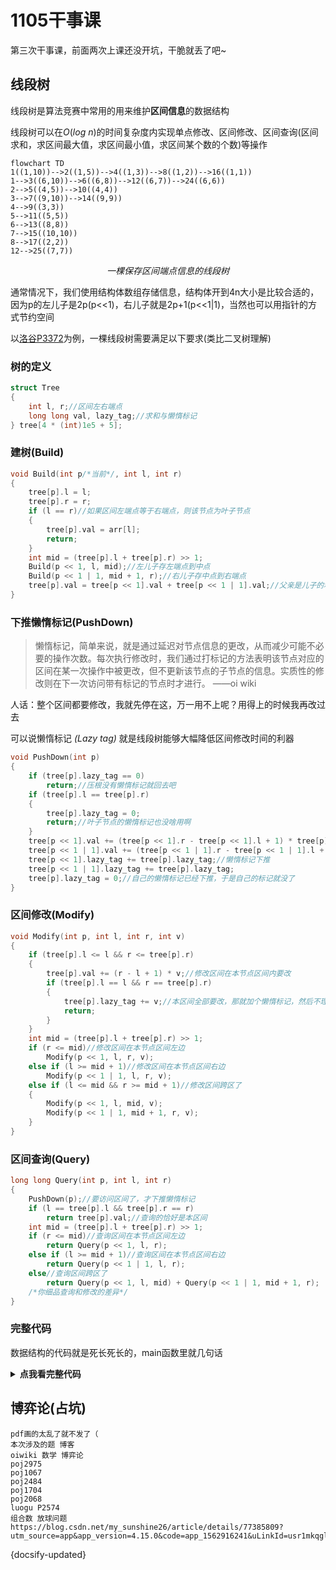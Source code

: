 # 1105干事课

第三次干事课，前面两次上课还没开坑，干脆就丢了吧~

## 线段树

线段树是算法竞赛中常用的用来维护**区间信息**的数据结构

线段树可以在$O(log\ n)$的时间复杂度内实现单点修改、区间修改、区间查询(区间求和，求区间最大值，求区间最小值，求区间某个数的个数)等操作

```mermaid
flowchart TD
1((1,10))-->2((1,5))-->4((1,3))-->8((1,2))-->16((1,1))
1-->3((6,10))-->6((6,8))-->12((6,7))-->24((6,6))
2-->5((4,5))-->10((4,4))
3-->7((9,10))-->14((9,9))
4-->9((3,3))
5-->11((5,5))
6-->13((8,8))
7-->15((10,10))
8-->17((2,2))
12-->25((7,7))
```

*<center>一棵保存区间端点信息的线段树</center>*

通常情况下，我们使用结构体数组存储信息，结构体开到4n大小是比较合适的，因为p的左儿子是2p(p<<1)，右儿子就是2p+1(p<<1|1)，当然也可以用指针的方式节约空间

以[洛谷P3372](https://www.luogu.com.cn/problem/P3372)为例，一棵线段树需要满足以下要求(类比二叉树理解)

### 树的定义
```cpp
struct Tree
{
	int l, r;//区间左右端点
	long long val, lazy_tag;//求和与懒惰标记
} tree[4 * (int)1e5 + 5];
```

### 建树(Build)
```cpp
void Build(int p/*当前*/, int l, int r)
{
	tree[p].l = l;
	tree[p].r = r;
	if (l == r)//如果区间左端点等于右端点，则该节点为叶子节点
	{
		tree[p].val = arr[l];
		return;
	}
	int mid = (tree[p].l + tree[p].r) >> 1;
	Build(p << 1, l, mid);//左儿子存左端点到中点
	Build(p << 1 | 1, mid + 1, r);//右儿子存中点到右端点
	tree[p].val = tree[p << 1].val + tree[p << 1 | 1].val;//父亲是儿子的和
}
```

### 下推懒惰标记(PushDown)

> 懒惰标记，简单来说，就是通过延迟对节点信息的更改，从而减少可能不必要的操作次数。每次执行修改时，我们通过打标记的方法表明该节点对应的区间在某一次操作中被更改，但不更新该节点的子节点的信息。实质性的修改则在下一次访问带有标记的节点时才进行。   ——oi wiki

人话：整个区间都要修改，我就先停在这，万一用不上呢？用得上的时候我再改过去

可以说懒惰标记 _(Lazy tag)_ 就是线段树能够大幅降低区间修改时间的利器

```cpp
void PushDown(int p)
{
	if (tree[p].lazy_tag == 0)
		return;//压根没有懒惰标记就回去吧
	if (tree[p].l == tree[p].r)
	{
		tree[p].lazy_tag = 0;
		return;//叶子节点的懒惰标记也没啥用啊
	}
	tree[p << 1].val += (tree[p << 1].r - tree[p << 1].l + 1) * tree[p].lazy_tag;//左儿子区间每个点都加上一个懒惰标记的值
	tree[p << 1 | 1].val += (tree[p << 1 | 1].r - tree[p << 1 | 1].l + 1) * tree[p].lazy_tag;
	tree[p << 1].lazy_tag += tree[p].lazy_tag;//懒惰标记下推
	tree[p << 1 | 1].lazy_tag += tree[p].lazy_tag;
	tree[p].lazy_tag = 0;//自己的懒惰标记已经下推，于是自己的标记就没了
}
```

### 区间修改(Modify)

```cpp
void Modify(int p, int l, int r, int v)
{
	if (tree[p].l <= l && r <= tree[p].r)
	{
		tree[p].val += (r - l + 1) * v;//修改区间在本节点区间内要改
		if (tree[p].l == l && r == tree[p].r)
		{
			tree[p].lazy_tag += v;//本区间全部要改，那就加个懒惰标记，然后不理它了
			return;
		}
	}
	int mid = (tree[p].l + tree[p].r) >> 1;
	if (r <= mid)//修改区间在本节点区间左边
		Modify(p << 1, l, r, v);
	else if (l >= mid + 1)//修改区间在本节点区间右边
		Modify(p << 1 | 1, l, r, v);
	else if (l <= mid && r >= mid + 1)//修改区间跨区了
	{
		Modify(p << 1, l, mid, v);
		Modify(p << 1 | 1, mid + 1, r, v);
	}
}
```

### 区间查询(Query)

```cpp
long long Query(int p, int l, int r)
{
	PushDown(p);//要访问区间了，才下推懒惰标记
	if (l == tree[p].l && tree[p].r == r)
		return tree[p].val;//查询的恰好是本区间
	int mid = (tree[p].l + tree[p].r) >> 1;
	if (r <= mid)//查询区间在本节点区间左边
		return Query(p << 1, l, r);
	else if (l >= mid + 1)//查询区间在本节点区间右边
		return Query(p << 1 | 1, l, r);
	else//查询区间跨区了
		return Query(p << 1, l, mid) + Query(p << 1 | 1, mid + 1, r);
	/*你细品查询和修改的差异*/
}
```

### 完整代码

数据结构的代码就是死长死长的，main函数里就几句话

<details>

**<summary> 点我看完整代码 </summary>**

```cpp
/*
*线段树模板
*luogu P3372
*/
#include <iostream>
struct Tree
{
	int l, r;
	long long val, lazy_tag;
} tree[4 * (int)1e5 + 5];
long long arr[(int)1e5 + 5];
void Build(int p, int l, int r)
{
	tree[p].l = l;
	tree[p].r = r;
	if (l == r)
	{
		tree[p].val = arr[l];
		return;
	}
	int mid = (tree[p].l + tree[p].r) >> 1;
	Build(p << 1, l, mid);
	Build(p << 1 | 1, mid + 1, r);
	tree[p].val = tree[p << 1].val + tree[p << 1 | 1].val;
}
void PushDown(int p)
{
	if (tree[p].lazy_tag == 0)
		return;
	if (tree[p].l == tree[p].r)
	{
		tree[p].lazy_tag = 0;
		return;
	}
	tree[p << 1].val += (tree[p << 1].r - tree[p << 1].l + 1) * tree[p].lazy_tag;
	tree[p << 1 | 1].val += (tree[p << 1 | 1].r - tree[p << 1 | 1].l + 1) * tree[p].lazy_tag;
	tree[p << 1].lazy_tag += tree[p].lazy_tag;
	tree[p << 1 | 1].lazy_tag += tree[p].lazy_tag;
	tree[p].lazy_tag = 0;
}
void Modify(int p, int l, int r, int v)
{
	if (tree[p].l <= l && r <= tree[p].r)
	{
		tree[p].val += (r - l + 1) * v;
		if (tree[p].l == l && r == tree[p].r)
		{
			tree[p].lazy_tag += v;
			return;
		}
	}
	int mid = (tree[p].l + tree[p].r) >> 1;
	if (r <= mid)
		Modify(p << 1, l, r, v);
	else if (l >= mid + 1)
		Modify(p << 1 | 1, l, r, v);
	else if (l <= mid && r >= mid + 1)
	{
		Modify(p << 1, l, mid, v);
		Modify(p << 1 | 1, mid + 1, r, v);
	}
}
long long Query(int p, int l, int r)
{
	PushDown(p);
	if (l == tree[p].l && tree[p].r == r)
		return tree[p].val;
	int mid = (tree[p].l + tree[p].r) >> 1;
	if (r <= mid)
		return Query(p << 1, l, r);
	else if (l >= mid + 1)
		return Query(p << 1 | 1, l, r);
	else
		return Query(p << 1, l, mid) + Query(p << 1 | 1, mid + 1, r);
}
int main()
{
	int n, m, opt, x, y, k;
	std::cin >> n >> m;
	for (int i = 1; i <= n; i++)
		std::cin >> arr[i];
	Build(1, 1, n);
	while (m--)
	{
		std::cin >> opt >> x >> y;
		switch (opt)
		{
		case 1:
			std::cin >> k;
			Modify(1, x, y, k);
			break;
		case 2:
			std::cout << Query(1, x, y) << std::endl;
			break;
		}
	}
	return 0;
}
```

</details>

## 博弈论(占坑)

```
pdf画的太乱了就不发了（
本次涉及的题 博客
oiwiki 数学 博弈论
poj2975
poj1067
poj2484
poj1704
poj2068
luogu P2574
组合数 放球问题
https://blog.csdn.net/my_sunshine26/article/details/77385809?utm_source=app&app_version=4.15.0&code=app_1562916241&uLinkId=usr1mkqgl919blen

```

{docsify-updated}